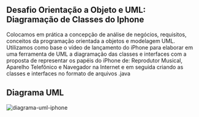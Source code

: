 ## Desafio Orientação a Objeto e UML: Diagramação de Classes do Iphone 

Colocamos em prática a concepção de análise de negócios, requisitos, conceitos da programação orientada a objetos e modelagem UML. Utilizamos como base o vídeo de lançamento do iPhone para elaborar em uma ferramenta de UML a diagramação das classes e interfaces com a proposta de representar os papéis do iPhone de: Reprodutor Musical, Aparelho Telefônico e Navegador na Internet e em seguida criando as classes e interfaces no formato de arquivos .java

## Diagrama UML
![diagrama-uml-iphone](https://github.com/dev-ssperandio/desafio-dio-orientacao-objeto/assets/100217473/b0ad85db-9a93-48fb-ae65-6a69249e53cb)



